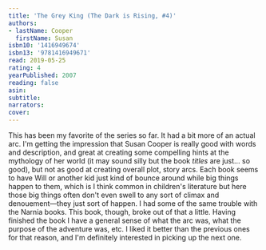 ```yaml
---
title: 'The Grey King (The Dark is Rising, #4)'
authors:
- lastName: Cooper
  firstName: Susan
isbn10: '1416949674'
isbn13: '9781416949671'
read: 2019-05-25
rating: 4
yearPublished: 2007
reading: false
asin:
subtitle:
narrators:
cover:
---
```

This has been my favorite of the series so far. It had a bit more of an actual arc. I'm getting the impression that Susan Cooper is really good with words and description, and great at creating some compelling hints at the mythology of her world (it may sound silly but the book <em>titles</em> are just… so good), but not as good at creating overall plot, story arcs. Each book seems to have Will or another kid just kind of bounce around while big things happen to them, which is I think common in children's literature but here those big things often don't even swell to any sort of climax and denouement—they just sort of happen. I had some of the same trouble with the Narnia books. This book, though, broke out of that a little. Having finished the book I have a general sense of what the arc was, what the purpose of the adventure was, etc. I liked it better than the previous ones for that reason, and I'm definitely interested in picking up the next one.